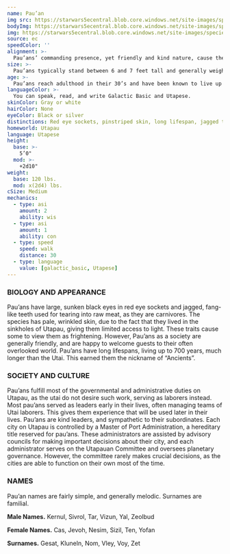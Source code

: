 ```yaml
---
name: Pau’an
img src: https://starwars5ecentral.blob.core.windows.net/site-images/species/species_pau’an.png
bodyImg: https://starwars5ecentral.blob.core.windows.net/site-images/species/species_pau’an.png
img: https://starwars5ecentral.blob.core.windows.net/site-images/species/species_pau’an.png
source: ec
speedColor: ''
alignment: >-
  Pau’ans’ commanding presence, yet friendly and kind nature, cause them to tend to be lawful light side, though there are exceptions.
size: >-
  Pau’ans typically stand between 6 and 7 feet tall and generally weigh about 150 lbs. Regardless of your position in that range, your size is Medium.
age: >-
  Pau’ans reach adulthood in their 30’s and have been known to live up to 700 years old.
languageColor: >-
  You can speak, read, and write Galactic Basic and Utapese. 
skinColor: Gray or white
hairColor: None
eyeColor: Black or silver
distinctions: Red eye sockets, pinstriped skin, long lifespan, jagged teeth
homeworld: Utapau
language: Utapese
height:
  base: >-
    5’0"
  mod: >-
    +2d10"
weight:
  base: 120 lbs.
  mod: x(2d4) lbs.
cSize: Medium
mechanics:
  - type: asi
    amount: 2
    ability: wis
  - type: asi
    amount: 1
    ability: con
  - type: speed
    speed: walk
    distance: 30
  - type: language
    value: [galactic_basic, Utapese]
---
```

### BIOLOGY AND APPEARANCE
Pau’ans have large, sunken black eyes in red eye sockets and jagged, fang-like teeth used for tearing into raw meat, as they are carnivores. The species has pale, wrinkled skin, due to the fact that they lived in the sinkholes of Utapau, giving them limited access to light. These traits cause some to view them as frightening. However, Pau’ans as a society are generally friendly, and are happy to welcome guests to their often overlooked world. Pau’ans have long lifespans, living up to 700 years, much longer than the Utai. This earned them the nickname of “Ancients”.

### SOCIETY AND CULTURE
Pau’ans fulfill most of the governmental and administrative duties on Utapau, as the utai do not desire such work, serving as laborers instead. Most pau’ans served as leaders early in their lives, often managing teams of Utai laborers. This gives them experience that will be used later in their lives. Pau’ans are kind leaders, and sympathetic to their subordinates. Each city on Utapau is controlled by a Master of Port Administration, a hereditary title reserved for pau’ans. These administrators are assisted by advisory councils for making important decisions about their city, and each administrator serves on the Utapauan Committee and oversees planetary governance. However, the committee rarely makes crucial decisions, as the cities are able to function on their own most of the time.

### NAMES
Pau’an names are fairly simple, and generally melodic. Surnames are familial.

__Male Names.__ Kernul, Sivrol, Tar, Vizun, Yal, Zeolbud

__Female Names.__ Cas, Jevoh, Nesim, Sizil, Ten, Yofan

__Surnames.__ Gesat, Kluneln, Nom, Vley, Voy, Zet



    